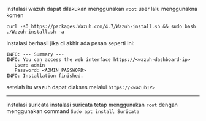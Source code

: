 instalasi wazuh dapat dilakukan menggunakan ```root``` user lalu menggunakna komen

```
curl -sO https://packages.Wazuh.com/4.7/Wazuh-install.sh && sudo bash ./Wazuh-install.sh -a 
```

Instalasi berhasil jika di akhir ada pesan seperti ini:

```
INFO: --- Summary ---
INFO: You can access the web interface https://<wazuh-dashboard-ip>
   User: admin
   Password: <ADMIN_PASSWORD>
INFO: Installation finished.
```
setelah itu wazuh dapat diakses melalui ```https://<wazuhIP>```

-----------------------------------------------------------------
instalasi suricata
instalasi suricata tetap menggunakan ```root``` dengan menggunakan command
```Sudo apt install Suricata ```
